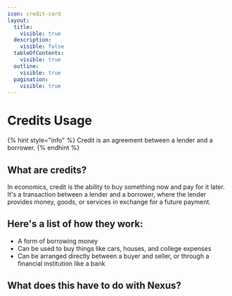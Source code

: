 ```yaml
---
icon: credit-card
layout:
  title:
    visible: true
  description:
    visible: false
  tableOfContents:
    visible: true
  outline:
    visible: true
  pagination:
    visible: true
---
```


# Credits Usage

{% hint style="info" %}
Credit is an agreement between a lender and a borrower.&#x20;
{% endhint %}

## What are credits?

In economics, credit is the ability to buy something now and pay for it later. It's a transaction between a lender and a borrower, where the lender provides money, goods, or services in exchange for a future payment.&#x20;

## Here's a list of how they work:

* A form of borrowing money&#x20;
* Can be used to buy things like cars, houses, and college expenses&#x20;
* Can be arranged directly between a buyer and seller, or through a financial institution like a bank

## What does this have to do with Nexus?

